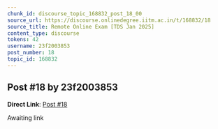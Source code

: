 ```yaml
---
chunk_id: discourse_topic_168832_post_18_00
source_url: https://discourse.onlinedegree.iitm.ac.in/t/168832/18
source_title: Remote Online Exam [TDS Jan 2025]
content_type: discourse
tokens: 42
username: 23f2003853
post_number: 18
topic_id: 168832
---
```


## Post #18 by 23f2003853

**Direct Link**: [Post #18](https://discourse.onlinedegree.iitm.ac.in/t/168832/18)

Awaiting link
